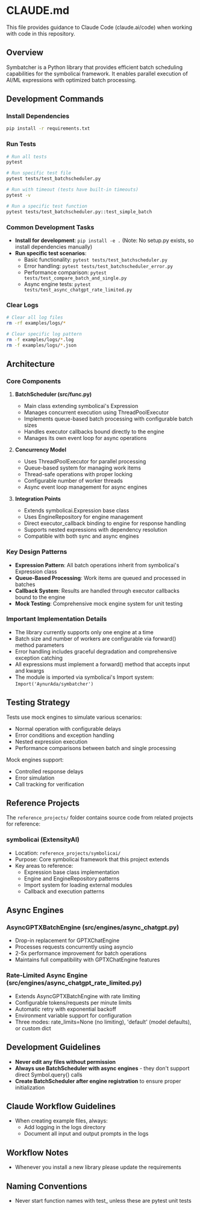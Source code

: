 # CLAUDE.md

This file provides guidance to Claude Code (claude.ai/code) when working with code in this repository.

## Overview

Symbatcher is a Python library that provides efficient batch scheduling capabilities for the symbolicai framework. It enables parallel execution of AI/ML expressions with optimized batch processing.

## Development Commands

### Install Dependencies
```bash
pip install -r requirements.txt
```

### Run Tests
```bash
# Run all tests
pytest

# Run specific test file
pytest tests/test_batchscheduler.py

# Run with timeout (tests have built-in timeouts)
pytest -v

# Run a specific test function
pytest tests/test_batchscheduler.py::test_simple_batch
```

### Common Development Tasks
- **Install for development**: `pip install -e .` (Note: No setup.py exists, so install dependencies manually)
- **Run specific test scenarios**:
  - Basic functionality: `pytest tests/test_batchscheduler.py`
  - Error handling: `pytest tests/test_batchscheduler_error.py`
  - Performance comparison: `pytest tests/test_compare_batch_and_single.py`
  - Async engine tests: `pytest tests/test_async_chatgpt_rate_limited.py`

### Clear Logs
```bash
# Clear all log files
rm -rf examples/logs/*

# Clear specific log pattern
rm -f examples/logs/*.log
rm -f examples/logs/*.json
```

## Architecture

### Core Components

1. **BatchScheduler (src/func.py)**
   - Main class extending symbolicai's Expression
   - Manages concurrent execution using ThreadPoolExecutor
   - Implements queue-based batch processing with configurable batch sizes
   - Handles executor callbacks bound directly to the engine
   - Manages its own event loop for async operations

2. **Concurrency Model**
   - Uses ThreadPoolExecutor for parallel processing
   - Queue-based system for managing work items
   - Thread-safe operations with proper locking
   - Configurable number of worker threads
   - Async event loop management for async engines

3. **Integration Points**
   - Extends symbolicai.Expression base class
   - Uses EngineRepository for engine management
   - Direct executor_callback binding to engine for response handling
   - Supports nested expressions with dependency resolution
   - Compatible with both sync and async engines

### Key Design Patterns

- **Expression Pattern**: All batch operations inherit from symbolicai's Expression class
- **Queue-Based Processing**: Work items are queued and processed in batches
- **Callback System**: Results are handled through executor callbacks bound to the engine
- **Mock Testing**: Comprehensive mock engine system for unit testing

### Important Implementation Details

- The library currently supports only one engine at a time
- Batch size and number of workers are configurable via forward() method parameters
- Error handling includes graceful degradation and comprehensive exception catching
- All expressions must implement a forward() method that accepts input and kwargs
- The module is imported via symbolicai's Import system: `Import('AynurAda/symbatcher')`

## Testing Strategy

Tests use mock engines to simulate various scenarios:
- Normal operation with configurable delays
- Error conditions and exception handling
- Nested expression execution
- Performance comparisons between batch and single processing

Mock engines support:
- Controlled response delays
- Error simulation
- Call tracking for verification

## Reference Projects

The `reference_projects/` folder contains source code from related projects for reference:

### symbolicai (ExtensityAI)
- Location: `reference_projects/symbolicai/`
- Purpose: Core symbolicai framework that this project extends
- Key areas to reference:
  - Expression base class implementation
  - Engine and EngineRepository patterns
  - Import system for loading external modules
  - Callback and execution patterns

## Async Engines

### AsyncGPTXBatchEngine (src/engines/async_chatgpt.py)
- Drop-in replacement for GPTXChatEngine
- Processes requests concurrently using asyncio
- 2-5x performance improvement for batch operations
- Maintains full compatibility with GPTXChatEngine features

### Rate-Limited Async Engine (src/engines/async_chatgpt_rate_limited.py)
- Extends AsyncGPTXBatchEngine with rate limiting
- Configurable tokens/requests per minute limits
- Automatic retry with exponential backoff
- Environment variable support for configuration
- Three modes: rate_limits=None (no limiting), 'default' (model defaults), or custom dict

## Development Guidelines

- **Never edit any files without permission**
- **Always use BatchScheduler with async engines** - they don't support direct Symbol.query() calls
- **Create BatchScheduler after engine registration** to ensure proper initialization

## Claude Workflow Guidelines

- When creating example files, always:
  - Add logging in the logs directory
  - Document all input and output prompts in the logs

## Workflow Notes

- Whenever you install a new library please update the requirements

## Naming Conventions

- Never start function names with test_ unless these are pytest unit tests